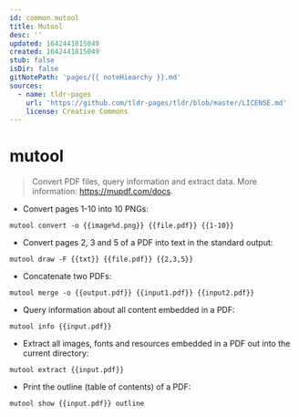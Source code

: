 ```yaml
---
id: common.mutool
title: Mutool
desc: ''
updated: 1642441815049
created: 1642441815049
stub: false
isDir: false
gitNotePath: 'pages/{{ noteHiearchy }}.md'
sources:
  - name: tldr-pages
    url: 'https://github.com/tldr-pages/tldr/blob/master/LICENSE.md'
    license: Creative Commons
---
```

# mutool

> Convert PDF files, query information and extract data.
> More information: <https://mupdf.com/docs>.

- Convert pages 1-10 into 10 PNGs:

`mutool convert -o {{image%d.png}} {{file.pdf}} {{1-10}}`

- Convert pages 2, 3 and 5 of a PDF into text in the standard output:

`mutool draw -F {{txt}} {{file.pdf}} {{2,3,5}}`

- Concatenate two PDFs:

`mutool merge -o {{output.pdf}} {{input1.pdf}} {{input2.pdf}}`

- Query information about all content embedded in a PDF:

`mutool info {{input.pdf}}`

- Extract all images, fonts and resources embedded in a PDF out into the current directory:

`mutool extract {{input.pdf}}`

- Print the outline (table of contents) of a PDF:

`mutool show {{input.pdf}} outline`

